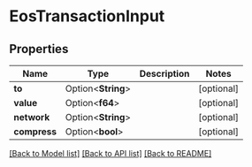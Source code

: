 # EosTransactionInput

## Properties

Name | Type | Description | Notes
------------ | ------------- | ------------- | -------------
**to** | Option<**String**> |  | [optional]
**value** | Option<**f64**> |  | [optional]
**network** | Option<**String**> |  | [optional]
**compress** | Option<**bool**> |  | [optional]

[[Back to Model list]](../README.md#documentation-for-models) [[Back to API list]](../README.md#documentation-for-api-endpoints) [[Back to README]](../README.md)


